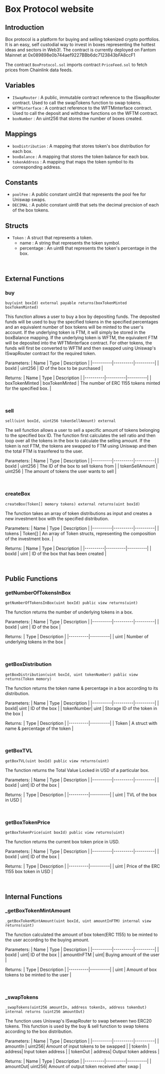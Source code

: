 # Box Protocol website

## Introduction

Box protocol is a platform for buying and selling tokenized crypto portfolios. It is an easy, self custodial way to invest in boxes representing the hottest ideas and sectors in Web3!.
The contract is currently deployed on Fantom Mainnet at 0x089898e0b744aef9227BBb6dc7123843bFA8ccF1

The contract `BoxProtocol.sol` imports contract `PriceFeed.sol` to fetch prices from Chainlink data feeds.

## Variables

- `ISwapRouter` : A public, immutable contract reference to the ISwapRouter contract. Used to call the swapTokens function to swap tokens.
- `WFTMinterface` : A contract reference to the WFTMinterface contract. Used to call the deposit and withdraw functions on the WFTM contract.
- `boxNumber` : An uint256 that stores the number of boxes created.

## Mappings

- `boxDistribution` : A mapping that stores token's box distribution for each box.
- `boxBalance` : A mapping that stores the token balance for each box.
- `tokenAddress` : A mapping that maps the token symbol to its corresponding address.

## Constants

- `poolFee` : A public constant uint24 that represents the pool fee for Uniswap swaps.
- `DECIMAL` : A public constant uint8 that sets the decimal precision of each of the box tokens.

## Structs

- `Token` : A struct that represents a token.
  - name : A string that represents the token symbol.
  - percentage : An uint8 that represents the token's percentage in the box.

<br/>

## External Functions

### buy

    buy(uint boxId) external payable returns(boxTokenMinted boxTokenMinted)

This function allows a user to buy a box by depositing funds. The deposited funds will be used to buy the specified tokens in the specified percentages and an equivalent number of box tokens will be minted to the user's account. If the underlying token is FTM, it will simply be stored in the boxBalance mapping. If the underlying token is WFTM, the equivalent FTM will be deposited into the WFTMinterface contract. For other tokens, the funds will first be converted to WFTM and then swapped using Uniswap's ISwapRouter contract for the required token.

Parameters:
| Name | Type | Description |
|----------|----------|----------|
| boxId | uint256 | ID of the box to be purchased |

Returns:
| Name | Type | Description |
|----------|----------|----------|
| boxTokenMinted | boxTokenMinted | The number of ERC 1155 tokens minted for the specified box. |

<br/>

### sell

    sell(uint boxId, uint256 tokenSellAmount) external

The sell function allows a user to sell a specific amount of tokens belonging to the specified box ID. The function first calculates the sell ratio and then loop over all the tokens in the box to calculate the selling amount. If the token is not FTM, the tokens are swapped to FTM using Uniswap and then the total FTM is trasnfered to the user.

Parameters:
| Name | Type | Description |
|----------|----------|----------|
| boxId | uint256 | The ID of the box to sell tokens from |
| tokenSellAmount | uint256 | The amount of tokens the user wants to sell |

<br/>

### createBox

    createBox(Token[] memory tokens) external returns(uint boxId)

The function takes an array of token distributions as input and creates a new investment box with the specified distribution.

Parameters:
| Name | Type | Description |
|----------|----------|----------|
| tokens | Token[] | An array of Token structs, representing the composition of the investment box. |

Returns:
| Name | Type | Description |
|----------|----------|----------|
| boxId | uint | ID of the box that has been created |

<br/>

## Public Functions

### getNumberOfTokensInBox

    getNumberOfTokensInBox(uint boxId) public view returns(uint)

The function returns the number of underlying tokens in a box.

Parameters:
| Name | Type | Description |
|----------|----------|----------|
| boxId | uint | ID of the box |

Returns:
| Type | Description |
|----------|----------|
| uint | Number of underlying tokens in the box |

<br/>

### getBoxDistribution

    getBoxDistribution(uint boxId, uint tokenNumber) public view returns(Token memory)

The function returns the token name & percentage in a box according to its distribution.

Parameters:
| Name | Type | Description |
|----------|----------|----------|
| boxId| uint | ID of the box |
| tokenNumber| uint | Storage ID of the token in the box |

Returns:
| Type | Description |
|----------|----------|
| Token | A struct with name & percentage of the token |

<br/>

### getBoxTVL

    getBoxTVL(uint boxId) public view returns(uint)

The function returns the Total Value Locked in USD of a particular box.

Parameters:
| Name | Type | Description |
|----------|----------|----------|
| boxId | uint| ID of the box |

Returns:
| Type | Description |
|----------|----------|
| uint | TVL of the box in USD |

<br/>

### getBoxTokenPrice

    getBoxTokenPrice(uint boxId) public view returns(uint)

The function returns the current box token price in USD.

Parameters:
| Name | Type | Description |
|----------|----------|----------|
| boxId | uint| ID of the box |

Returns:
| Type | Description |
|----------|----------|
| uint | Price of the ERC 1155 box token in USD |

<br/>

## Internal Functions

### \_getBoxTokenMintAmount

    _getBoxTokenMintAmount(uint boxId, uint amountInFTM) internal view returns(uint)

The function calculated the amount of box token(ERC 1155) to be minted to the user according to the buying amount.

Parameters:
| Name | Type | Description |
|----------|----------|----------|
| boxId | uint| ID of the box |
| amountInFTM | uint| Buying amount of the user |

Returns:
| Type | Description |
|----------|----------|
| uint | Amount of box tokens to be minted to the user |

<br/>

### \_swapTokens

    _swapTokens(uint256 amountIn, address tokenIn, address tokenOut) internal returns (uint256 amountOut)

The function uses Uniswap's ISwapRouter to swap between two ERC20 tokens. This function is used by the buy & sell function to swap tokens according to the box distribution.

Parameters:
| Name | Type | Description |
|----------|----------|----------|
| amountIn | uint256| Amount of input tokens to be swapped |
| tokenIn | address| Input token address |
| tokenOut | address| Output token address |

Returns:
| Name | Type | Description |
|----------|----------|----------|
| amountOut| uint256| Amount of output token received after swap |

<br/>
